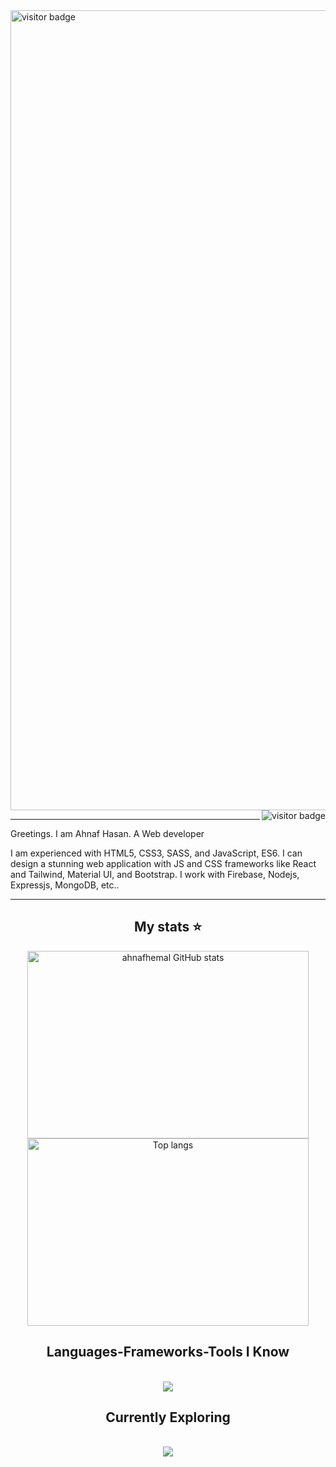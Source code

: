 
<img  align="center"  src="https://scontent.fcgp36-1.fna.fbcdn.net/v/t39.30808-6/449489895_1034689774917681_1908401161417991773_n.png?_nc_cat=100&ccb=1-7&_nc_sid=cc71e4&_nc_ohc=aXFQ5d5cuHEQ7kNvgFdhsAF&_nc_ht=scontent.fcgp36-1.fna&oh=00_AYARlHnAU1SPzx1e8evEtauXSlVH6n_OSg5OHfT3zXFuAw&oe=6689B95A" alt="visitor badge" width="1280"  />

<img align="right" src="https://visitor-badge.laobi.icu/badge?page_id=page.id=ahnafhemal.ahnafhemal" alt="visitor badge"/>

<hr/>

Greetings. I am Ahnaf Hasan. A  Web developer 

 I am experienced with  HTML5, CSS3, SASS, and JavaScript, ES6. I can design a stunning web application with JS and CSS frameworks like React and Tailwind, Material UI, and Bootstrap. I work with Firebase, Nodejs, Expressjs, MongoDB,  etc..

<hr/>
<h2 align="center">My stats ⭐</h2>

<div align="center">
<img alt="ahnafhemal GitHub stats" src="https://github-readme-stats.vercel.app/api?username=ahnafhemal&show_icons=true&theme=transparent" width="450" height="300"/> 
<img alt="Top langs" src="https://github-readme-stats.vercel.app/api/top-langs/?username=ahnafhemal&layout=compact&&langs_count=8" width="450"  height="300"/>
</div>


<h2 align="center"> Languages-Frameworks-Tools I Know </h2>
<br/>
<div align="center">
    <img src="https://skillicons.dev/icons?i=html,css,vscode,git,github,figma,bootstrap,tailwind,javascript,react,mui,firebase" />
</div>

<h2 align="center"> Currently  Exploring </h2>
<br/>
<div align="center">
    <img src="https://skillicons.dev/icons?i=nodejs,express,firebase,nextjs,mongodb,vercel" /><br>
</div>







